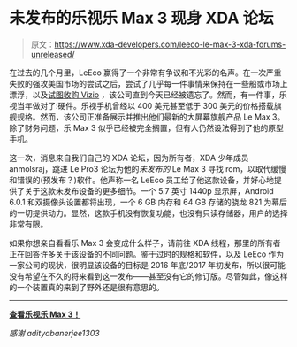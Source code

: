 # 未发布的乐视乐 Max 3 现身 XDA 论坛

> 原文：<https://www.xda-developers.com/leeco-le-max-3-xda-forums-unreleased/>

在过去的几个月里，LeEco 赢得了一个非常有争议和不光彩的名声。在一次严重失败的强攻美国市场的尝试之后，尝试了几乎每一件事情来保持在一些船或市场上漂浮，以及[试图收购 Vizio](https://www.xda-developers.com/leeco-backs-outs-of-2-billion-vizio-acquisition-settles-for-a-collaborative-partnership-instead/) ，该公司直到今天已经被遗忘了。然而，有一件事，乐视当年做对了:硬件。乐视手机曾经以 400 美元甚至低于 300 美元的价格搭载旗舰规格。然而，该公司正准备展示并推出他们最新的大屏幕旗舰产品 Le Max 3。除了财务问题，乐 Max 3 似乎已经被完全搁置，但有人仍然设法得到了他的原型手机。

这一次，消息来自我们自己的 XDA 论坛，因为所有者，XDA 少年成员 anmolsraj，跳进 Le Pro3 论坛为他的*未发布的* Le Max 3 寻找 rom，以取代缓慢和错误的(预发布？)软件。他声称一名 LeEco 员工给了他这款设备，并好心地提供了关于这款未发布设备的更多细节。一个 5.7 英寸 1440p 显示屏，Android 6.0.1 和双摄像头设置都将出现，一个 6 GB 内存和 64 GB 存储的骁龙 821 为幕后的一切提供动力。显然，这款手机没有恢复功能，也没有只读存储器，用户的选择非常有限。

如果你想亲自看看乐 Max 3 会变成什么样子，请前往 XDA 线程，那里的所有者正在回答许多关于该设备的不同问题。鉴于过时的规格和软件，以及 LeEco 作为一家公司的现状，很明显该设备的目标是 2016 年底/2017 年初发布，所以很可能没有希望在不久的将来看到这一发布——甚至没有它的修订版。尽管如此，像这样的一个装置真的来到了野外还是很有意思的。

* * *

[**查看乐视乐 Max 3！**](https://forum.xda-developers.com/le-pro3/help/help-leeco-lemax-3-t3693169)

*感谢 adityabanerjee1303*
